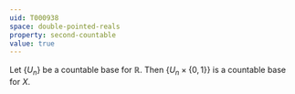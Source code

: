 ```yaml
---
uid: T000938
space: double-pointed-reals
property: second-countable
value: true
---
```

Let $\{U_n\}$ be a countable base for $\mathbb{R}$. Then $\{U_n \times \{0,1\}\}$ is a countable base for $X$.


